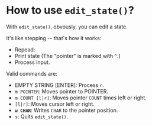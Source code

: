 How to use `edit_state()`? 
===========================

With `edit_state()`, obvously, you can edit a state.

It's like stepping -- that's how it works:

* Repead:
 * Print state (The "pointer" is marked with `^`.)
 * Process input.

Valid commands are:

* EMPTY STRING [ENTER]: Process `r`.
* `m POINTER`: Moves pointer to POINTER.
* `m COUNT [l|r]`: Moves pointer `COUNT` times left or right.
* `[l|r]`: Moves cursor left or right.
* **`w CHAR`**: Writes `CHAR` to the pointer position.
* `s`: Quits `edit_state()`.
